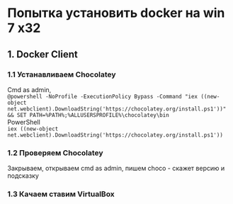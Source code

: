 # Попытка установить docker на win 7 x32

## 1. Docker Client

### 1.1 Устанавливаем Chocolatey
Cmd as admin,  
`@powershell -NoProfile -ExecutionPolicy Bypass -Command "iex ((new-object net.webclient).DownloadString('https://chocolatey.org/install.ps1'))" && SET PATH=%PATH%;%ALLUSERSPROFILE%\chocolatey\bin`  
PowerShell  
`iex ((new-object net.webclient).DownloadString('https://chocolatey.org/install.ps1'))`  

### 1.2 Проверяем Chocolatey  
Закрываем, открываем cmd as admin, пишем choco - скажет версию и подсказку  

### 1.3 Качаем ставим VirtualBox  
